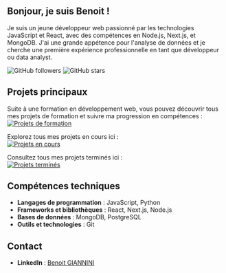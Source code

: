 ## Bonjour, je suis Benoit !

Je suis un jeune développeur web passionné par les technologies JavaScript et React, avec des compétences en Node.js, Next.js, et MongoDB. J'ai une grande appétence pour l'analyse de données et je cherche une première expérience professionnelle en tant que développeur ou data analyst.

![GitHub followers](https://img.shields.io/github/followers/Faooel?label=Follow&style=social) ![GitHub stars](https://img.shields.io/github/stars/Faooel?style=social)

## Projets principaux

Suite à une formation en développement web, vous pouvez découvrir tous mes projets de formation et suivre ma progression en compétences : <br>
[![Projets de formation](https://img.shields.io/badge/Projets%20de%20formation-Voir%20les%20projets-brightgreen?style=for-the-badge&logo=github)](https://github.com/stars/Faooel/lists/capsule)

Explorez tous mes projets en cours ici :<br>
[![Projets en cours](https://img.shields.io/badge/Projets%20en%20cours-Voir%20les%20projets-blue?style=for-the-badge&logo=github)](https://github.com/stars/Faooel/lists/en-cours)

Consultez tous mes projets terminés ici :<br>
[![Projets terminés](https://img.shields.io/badge/Projets%20termin%C3%A9s-Explorez%20tous%20mes%20projets%20termin%C3%A9s-success?style=for-the-badge&logo=github)](https://github.com/stars/Faooel/lists/x)

## Compétences techniques

- **Langages de programmation** : JavaScript, Python
- **Frameworks et bibliothèques** : React, Next.js, Node.js
- **Bases de données** : MongoDB, PostgreSQL
- **Outils et technologies** : Git

## Contact

- **LinkedIn** : [Benoit GIANNINI](https://www.linkedin.com/in/benoit-giannini-19884127a/)
